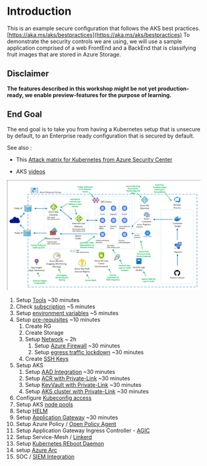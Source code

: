 # Introduction
This is an example secure configuration that follows the AKS best practices. [https://aka.ms/aks/bestpractices](https://aka.ms/aks/bestpractices)
To demonstrate the security controls we are using, we will use a sample application comprised of a web FrontEnd and a BackEnd that is classifying fruit images that are stored in Azure Storage.

## **Disclaimer**

**The features described in this workshop might be not yet production-ready, we enable preview-features for the purpose of learning.**

## End Goal
The end goal is to take you from having a Kubernetes setup that is unsecure by default, to an Enterprise ready configuration that is secured by default.
 
See also :

- This [Attack matrix for Kubernetes from Azure Security Center](https://www.microsoft.com/security/blog/2020/04/02/attack-matrix-kubernetes/)

- AKS [videos](https://azure.microsoft.com/en-us/resources/videos/index/?services=kubernetes-service&sort=newest)

![High-Level Architecture](./img/cloud-native-hld.png)

1. Setup [Tools](tools.md) ~30 minutes
1. Check [subscription](subscription.md) ~5 minutes
1. Setup [environment variables](set-var.md) ~5 minutes
1. Setup [pre-requisites](setup-prereq-rg-spn.md) ~10 minutes
   1. Create RG
   1. Create Storage
   1. Setup [Network](setup-network.md) ~ 2h
      1. Setup [Azure Firewall](setup-azure-firewall.md) ~30 minutes
      1. Setup [egress traffic lockdown](setup-egress-lockdown.md) ~30 minutes
   1. Create [SSH Keys](setup-prereq-rg-spn.md#Generates-your-ssh-keys)
1. Setup AKS
   1. Setup [AAD Integration](setup-AAD.md) ~30 minutes
   1. Setup [ACR with Private-Link](setup-acr.md) ~30 minutes
   1. Setup [KeyVault with Private-Link](setup-kv.md) ~30 minutes
   1. Setup [AKS cluster with Private-Link](setup-aks.md) ~30 minutes
1. Configure [Kubeconfig access](setup-kubeconfig-access.md)
1. Setup AKS [node pools](setup-nodepools.md)
1. Setup [HELM](setup-helm.md)
1. Setup [Application Gateway](setup-appgw-waf.md) ~30 minutes
1. Setup Azure Policy / [Open Policy Agent](setup-azure-policy-opa-gk.md)
1. Setup Application Gateway Ingress Controller - [AGIC](setup-agic.md)
1. Setup Service-Mesh / [Linkerd](setup-linkerd-service-mesh.md)
1. Setup [Kubernetes REboot Daemon](setup-kured.md)
1. setup [Azure Arc](setup-azure-arc.md)
1. SOC / [SIEM Integration](setup-soc-siem-integration.md)